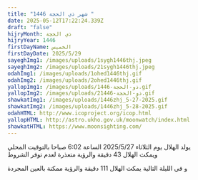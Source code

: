 ```yaml
---
title: "شهر ذي الحجة 1446 "
date: 2025-05-12T17:22:24.339Z
draft: "false"
hijryMonth: ذي الحجة
hijryYear: 1446
firstDayName: الخميس
firstDayDate: 2025/5/29
sayeghImg1: /images/uploads/1sygh1446thj.jpeg
sayeghImg2: /images/uploads/21sygh1446thj.jpeg
odahImg1: /images/uploads/1ohed1446thj.gif
odahImg2: /images/uploads/2ohed1446thj.gif
yallopImg1: /images/uploads/ذو-الحجة-1446.gif
yallopImg2: /images/uploads/2ذو-الحجة-1446.gif
shawkatImg1: /images/uploads/1446zhj_5-27-2025.gif
shawkatImg2: /images/uploads/1446zhj_5-28-2025.gif
odahHTML: http://www.icoproject.org/icop.html
yallopHTML: http://astro.ukho.gov.uk/moonwatch/index.html
shawkatHTML: https://www.moonsighting.com/
---
```



يولد الهلال يوم الثلاثاء 2025/5/27 الساعة 6:02 صباحا بالتوقيت المحلي\
و﻿يمكث الهلال 43 دقيقة والرؤية متعذرة لعدم توفر الشروط

و﻿ في الليلة التالية يمكث الهلال 111 دقيقة والرؤية ممكنة بالعين المجردة